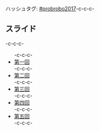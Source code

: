 ハッシュタグ: <a href="https://twitter.com/hashtag/probrobo2017?src=hash" target="_blank" rel="noopener">#probrobo2017</a>-c-c-c-<h2>スライド</h2>-c-c-c-<ul>-c-c-c- 	<li><a href="https://lab.ueda.tech/?presenpress=%e7%a2%ba%e7%8e%87%e3%83%ad%e3%83%9c%e3%83%86%e3%82%a3%e3%82%af%e3%82%b92017%e7%ac%ac1%e5%9b%9e" target="_blank" rel="noopener">第一回</a></li>-c-c-c- 	<li><a href="https://lab.ueda.tech/?presenpress=%e7%a2%ba%e7%8e%87%e3%83%ad%e3%83%9c%e3%83%86%e3%82%a3%e3%82%af%e3%82%b92017%e7%ac%ac2%e5%9b%9e">第二回</a></li>-c-c-c- 	<li><a href="https://github.com/ryuichiueda/probrobo2017/blob/master/03.ipynb">第三回</a></li>-c-c-c- 	<li><a href="https://github.com/ryuichiueda/probrobo2017/blob/master/04.ipynb">第四回</a></li>-c-c-c- 	<li><a href="https://github.com/ryuichiueda/probrobo2017/blob/master/05.ipynb">第五回</a></li>-c-c-c-</ul>
